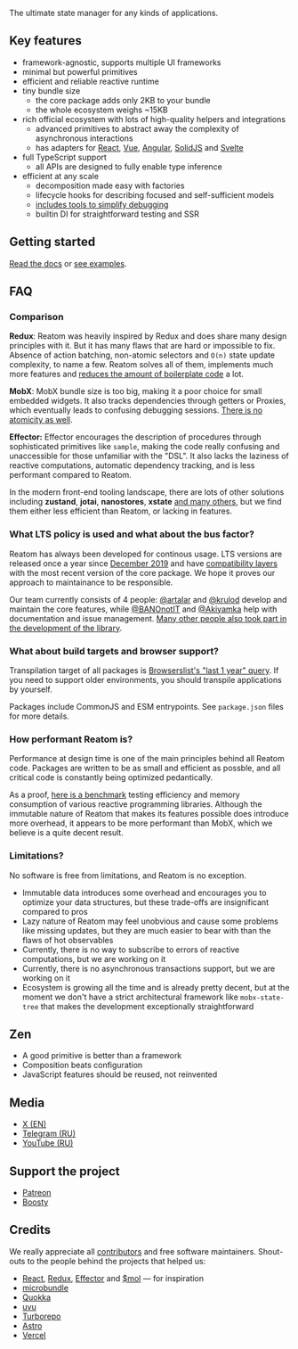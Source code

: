 The ultimate state manager for any kinds of applications.

## Key features

- framework-agnostic, supports multiple UI frameworks
- minimal but powerful primitives
- efficient and reliable reactive runtime
- tiny bundle size
  - the core package adds only 2KB to your bundle
  - the whole ecosystem weighs ~15KB
- rich official ecosystem with lots of high-quality helpers and integrations
  - advanced primitives to abstract away the complexity of asynchronous interactions
  - has adapters for [React](https://www.reatom.dev/package/npm-react/), [Vue](https://www.reatom.dev/package/npm-vue/), [Angular](https://reatom.dev/package/npm-angular), [SolidJS](https://www.reatom.dev/package/npm-solid-js/) and [Svelte](https://www.reatom.dev/package/npm-svelte/) 
- full TypeScript support
  - all APIs are designed to fully enable type inference
- efficient at any scale
  - decomposition made easy with factories
  - lifecycle hooks for describing focused and self-sufficient models
  - [includes tools to simplify debugging](https://reatom.dev/package/logger)
  - builtin DI for straightforward testing and SSR

## Getting started

[Read the docs](https://reatom.dev/getting-started/setup) or [see examples](https://www.reatom.dev/examples/).

## FAQ

### Comparison

**Redux**: Reatom was heavily inspired by Redux and does share many design principles with it. But it has many flaws that are hard or impossible to fix. Absence of action batching, non-atomic selectors and `O(n)` state update complexity, to name a few. Reatom solves all of them, implements much more features and [reduces the amount of boilerplate code](https://github.com/artalar/RTK-entities-basic-example/pull/1/files#diff-43162f68100a9b5eb2e58684c7b9a5dc7b004ba28fd8a4eb6461402ec3a3a6c6) a lot.

**MobX**: MobX bundle size is too big, making it a poor choice for small embedded widgets. It also tracks dependencies through getters or Proxies, which eventually leads to confusing debugging sessions. [There is no atomicity as well](https://github.com/artalar/state-management-specification/blob/master/src/index.test.js#L60).

**Effector:** Effector encourages the description of procedures through sophisticated primitives like `sample`, making the code really confusing and unaccessible for those unfamiliar with the "DSL". It also lacks the laziness of reactive computations, automatic dependency tracking, and is less performant compared to Reatom.

In the modern front-end tooling landscape, there are lots of other solutions including **zustand**, **jotai**, **nanostores**, **xstate** [and many others](https://gist.github.com/artalar/e5e8a7274dfdfbe9d36c9e5ec22fc650), but we find them either less efficient than Reatom, or lacking in features.

### What LTS policy is used and what about the bus factor?

Reatom has always been developed for continous usage. LTS versions are released once a year since [December 2019](https://github.com/artalar/reatom/releases/tag/v1.0) and have [compatibility layers](https://www.reatom.dev/compat/core-v1) with the most recent version of the core package. We hope it proves our approach to maintainance to be responsible.

Our team currently consists of 4 people: [@artalar](https://github.com/artalar) and [@krulod](https://github.com/krulod) develop and maintain the core features, while [@BANOnotIT](https://github.com/BANOnotIT) and [@Akiyamka](https://github.com/Akiyamka) help with documentation and issue management. [Many other people also took part in the development of the library](https://github.com/artalar/reatom/graphs/contributors).

### What about build targets and browser support?

Transpilation target of all packages is [Browserslist's "last 1 year" query](https://browsersl.ist/#q=last+1+year). If you need to support older environments, you should transpile applications by yourself.

Packages include CommonJS and ESM entrypoints. See `package.json` files for more details.

### How performant Reatom is?

Performance at design time is one of the main principles behind all Reatom code. Packages are written to be as small and efficient as possble, and all critical code is constantly being optimized pedantically.

As a proof, [here is a benchmark](https://github.com/artalar/reactive-computed-bench) testing efficiency and memory consumption of various reactive programming libraries. Although the immutable nature of Reatom that makes its features possible does introduce more overhead, it appears to be more performant than MobX, which we believe is a quite decent result.

### Limitations?

No software is free from limitations, and Reatom is no exception.

- Immutable data introduces some overhead and encourages you to optimize your data structures, but these trade-offs are insignificant compared to pros
- Lazy nature of Reatom may feel unobvious and cause some problems like missing updates, but they are much easier to bear with than the flaws of hot observables
- Currently, there is no way to subscribe to errors of reactive computations, but we are working on it
- Currently, there is no asynchronous transactions support, but we are working on it
- Ecosystem is growing all the time and is already pretty decent, but at the moment we don't have a strict architectural framework like `mobx-state-tree` that makes the development exceptionally straightforward

## Zen

- A good primitive is better than a framework
- Composition beats configuration
- JavaScript features should be reused, not reinvented

## Media

- [X (EN)](https://x.com/ReatomJS)
- [Telegram (RU)](https://t.me/reatom_ru)
- [YouTube (RU)](https://www.youtube.com/playlist?list=PLXObawgXpIfxERCN8Lqd89wdsXeUHm9XU)

## Support the project

- [Patreon](https://www.patreon.com/artalar_dev)
- [Boosty](https://boosty.to/artalar)

## Credits

We really appreciate all [contributors](https://github.com/artalar/reatom/graphs/contributors) and free software maintainers. Shout-outs to the people behind the projects that helped us:

- [React](https://reactjs.org), [Redux](https://redux.js.org), [Effector](https://effector.dev/) and [$mol](https://mol.hyoo.ru) — for inspiration
- [microbundle](https://github.com/developit/microbundle)
- [Quokka](https://wallabyjs.com/oss/)
- [uvu](https://github.com/lukeed/uvu)
- [Turborepo](https://turbo.build/repo)
- [Astro](https://astro.build)
- [Vercel](https://vercel.com/)
